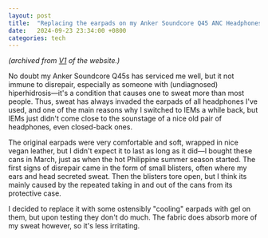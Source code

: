 ```yaml
---
layout: post
title:  "Replacing the earpads on my Anker Soundcore Q45 ANC Headphones"
date:   2024-09-23 23:34:00 +0800
categories: tech
---
```


_(archived from [V1](https://web.archive.org/web/20241005154048/https://sgtlighttree.github.io/mywebsite/) of the website.)_

No doubt my Anker Soundcore Q45s has serviced me well, but it not immune to disrepair, especially as someone with (undiagnosed) hiperhidrosis—it's a condition that causes one to sweat more than most people. Thus, sweat has always invaded the earpads of all headphones I've used, and one of the main reasons why I switched to IEMs a while back, but IEMs just didn't come close to the sounstage of a nice old pair of headphones, even closed-back ones.

The original earpads were very comfortable and soft, wrapped in nice vegan leather, but I didn't expect it to last as long as it did—I bought these cans in March, just as when the hot Philippine summer season started. The first signs of disrepair came in the form of small blisters, often where my ears and head secreted sweat. Then the blisters tore open, but I think its mainly caused by the repeated taking in and out of the cans from its protective case.

I decided to replace it with some ostensibly "cooling" earpads with gel on them, but upon testing they don't do much. The fabric does absorb more of my sweat however, so it's less irritating.